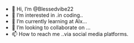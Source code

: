 - 👋 Hi, I’m @Blessedvibe22
- 👀 I’m interested in .in coding..
- 🌱 I’m currently learning at Alx...
- 💞️ I’m looking to collaborate on ...
- 📫 How to reach me ..via social media platforms.

<!---
Blessedvibe22/Blessedvibe22 is a ✨ special ✨ repository because its `README.md` (this file) appears on your GitHub profile.
You can click the Preview link to take a look at your changes.
--->

